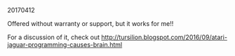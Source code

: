 20170412

Offered without warranty or support, but it works for me!!

For a discussion of it, check out 
http://tursilion.blogspot.com/2016/09/atari-jaguar-programming-causes-brain.html

